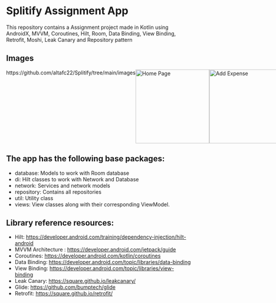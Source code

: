 # Splitify Assignment App
This repository contains a Assignment project made in Kotlin using AndroidX, MVVM, Coroutines, Hilt, Room, Data Binding, View Binding, Retrofit, Moshi, Leak Canary and Repository pattern

## Images
<div style="display: flex; justify-content: space-between;">
https://github.com/altafc22/Splitify/tree/main/images
    <img src="https://github.com/altafc22/Splitify/tree/main/images/image1.png" alt="Home Page" width="200">
    <img src="https://github.com/altafc22/Splitify/tree/main/images/image2.png" alt="Add Expense" width="200">
    <img src="https://github.com/altafc22/Splitify/tree/main/images/image3.png" alt="History" width="200">
</div>


## The app has the following base packages:

- database: Models to work with Room database
- di: Hilt classes to work with Network and Database
- network: Services and network models
- repository: Contains all repositories
- util: Utility class
- views: View classes along with their corresponding ViewModel.

## Library reference resources:
- Hilt: https://developer.android.com/training/dependency-injection/hilt-android
- MVVM Architecture : https://developer.android.com/jetpack/guide
- Coroutines: https://developer.android.com/kotlin/coroutines
- Data Binding: https://developer.android.com/topic/libraries/data-binding
- View Binding: https://developer.android.com/topic/libraries/view-binding
- Leak Canary: https://square.github.io/leakcanary/
- Glide: https://github.com/bumptech/glide
- Retrofit: https://square.github.io/retrofit/
